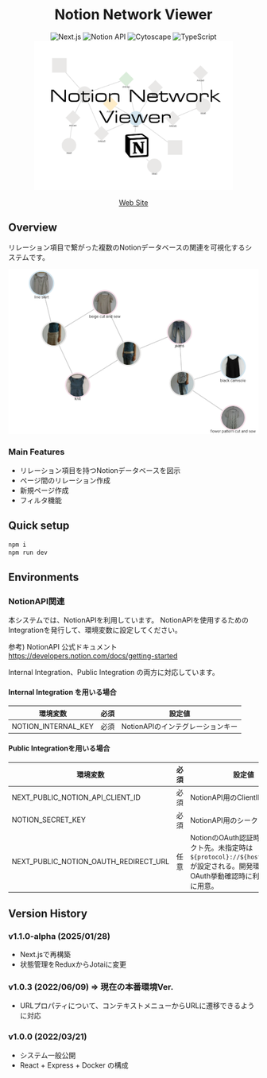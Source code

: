 <div align="center">
  <h1>
    Notion Network Viewer
  </h1>
  <img src="https://img.shields.io/badge/-Next.js-grey.svg?logo=nextdotjs&flat" alt="Next.js" />
  <img src="https://img.shields.io/badge/-NotionAPI-gray.svg?logo=notion&flat" alt="Notion API" />
  <img src="https://img.shields.io/badge/-Cytoscape-gray.svg?logo=cytoscapedotjs&flat" alt="Cytoscape" />
  <img src="https://img.shields.io/badge/-TypeScript-gray.svg?logo=typescript&flat" alt="TypeScript" />

  <img src="./public/nnv-img.png" width="400" />
  <p>
    <a href="https://nnv.satocheeen.com/">
        Web Site
    </a>
  </p>
</div>





## Overview
リレーション項目で繋がった複数のNotionデータベースの関連を可視化するシステムです。

![Sample Image](/public/img/clothes-nnv.png)

### Main Features

- リレーション項目を持つNotionデータベースを図示
- ページ間のリレーション作成
- 新規ページ作成
- フィルタ機能


## Quick setup
```
npm i
npm run dev
```
## Environments
### NotionAPI関連
本システムでは、NotionAPIを利用しています。 
NotionAPIを使用するためのIntegrationを発行して、環境変数に設定してください。

参考) NotionAPI 公式ドキュメント  
https://developers.notion.com/docs/getting-started

Internal Integration、Public Integration の両方に対応しています。

#### Internal Integration を用いる場合
| 環境変数 | 必須 | 設定値 |
|--|--|--|
| NOTION_INTERNAL_KEY | 必須 | NotionAPIのインテグレーションキー  |

#### Public Integrationを用いる場合
| 環境変数 | 必須 | 設定値 |
|--|--|--|
| NEXT_PUBLIC_NOTION_API_CLIENT_ID | 必須 | NotionAPI用のClientID |
| NOTION_SECRET_KEY | 必須 | NotionAPI用のシークレットキー |
| NEXT_PUBLIC_NOTION_OAUTH_REDIRECT_URL | 任意 | NotionのOAuth認証時のリダイレクト先。未指定時は`${protocol}://${host}/callback`が設定される。開発環境でのOAuth挙動確認時に利用するために用意。

## Version History
### v1.1.0-alpha (2025/01/28)
- Next.jsで再構築
- 状態管理をReduxからJotaiに変更

### v1.0.3 (2022/06/09) ⇒ 現在の本番環境Ver.
- URLプロパティについて、コンテキストメニューからURLに遷移できるように対応

### v1.0.0 (2022/03/21)
- システム一般公開
- React + Express + Docker の構成